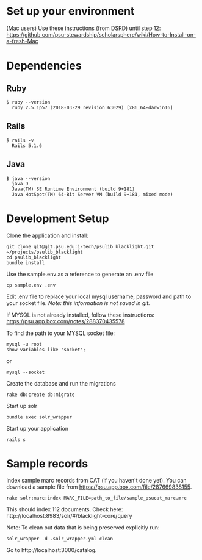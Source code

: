 # Set up your environment 
(Mac users) Use these instructions (from DSRD) until step 12: https://github.com/psu-stewardship/scholarsphere/wiki/How-to-Install-on-a-fresh-Mac

# Dependencies 

## Ruby
```
$ ruby --version
  ruby 2.5.1p57 (2018-03-29 revision 63029) [x86_64-darwin16]
```

## Rails
``` 
$ rails -v
  Rails 5.1.6
```

## Java

```
$ java --version
  java 9
  Java(TM) SE Runtime Environment (build 9+181)
  Java HotSpot(TM) 64-Bit Server VM (build 9+181, mixed mode)
```

# Development Setup
Clone the application and install:

``` 
git clone git@git.psu.edu:i-tech/psulib_blacklight.git ~/projects/psulib_blacklight
cd psulib_blacklight
bundle install
```

Use the sample.env as a reference to generate an .env file
```
cp sample.env .env
```
Edit .env file to replace your local mysql username, password and path to your socket file.
*Note: this information is not saved in git.*

If MYSQL is not already installed, follow these instructions: https://psu.app.box.com/notes/288370435578 

To find the path to your MYSQL socket file:

```
mysql -u root
show variables like 'socket';
```

or 

```
mysql --socket
```

Create the database and run the migrations
```
rake db:create db:migrate
```

Start up solr
```
bundle exec solr_wrapper
```

Start up your application
```
rails s
```

# Sample records
Index sample marc records from CAT (if you haven't done yet). You can download a sample file from https://psu.app.box.com/file/287669838155.
```
rake solr:marc:index MARC_FILE=path_to_file/sample_psucat_marc.mrc 
```
This should index 112 documents. Check here: http://localhost:8983/solr/#/blacklight-core/query

Note: To clean out data that is being preserved explicitly run:
```
solr_wrapper -d .solr_wrapper.yml clean
```

Go to http://localhost:3000/catalog.
